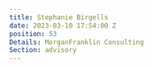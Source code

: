 ```yaml
---
title: Stephanie Birgells
date: 2023-03-10 17:54:00 Z
position: 53
Details: MorganFranklin Consulting
Section: advisory
---
```


